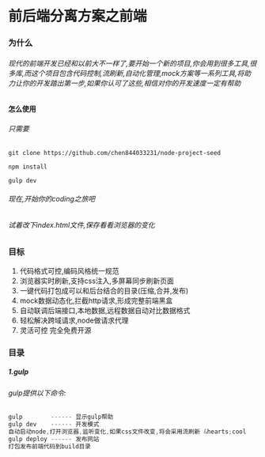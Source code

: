 # 前后端分离方案之前端
### 为什么
###### 现代的前端开发已经和以前大不一样了,要开始一个新的项目,你会用到很多工具,很多库,而这个项目包含代码控制,流刷新,自动化管理,mock方案等一系列工具,将助力让你的开发踏出第一步,如果你认可了这些,相信对你的开发速度一定有帮助
#### 怎么使用
###### 只需要

    git clone https://github.com/chen844033231/node-project-seed
	
    npm install
	
    gulp dev
###### 现在,开始你的coding之旅吧
###### 试着改下index.html文件,保存看看浏览器的变化
### 目标
1. 代码格式可控,编码风格统一规范
2. 浏览器实时刷新,支持css注入,多屏幕同步刷新页面
3. 一键代码打包成可以和后台结合的目录(压缩,合并,发布)
4. mock数据动态化,拦截http请求,形成完整前端黑盒
5. 自动联调后端接口,本地数据,远程数据自动对比数据格式
6. 轻松解决跨域请求,node做请求代理
7. 灵活可控 完全免费开源

### 目录
##### 1.gulp
###### gulp提供以下命令:
```javascript
gulp        ------ 显示gulp帮助
gulp dev    ------ 开发模式
自动启动node,打开浏览器,监听变化,如果css文件改变,将会采用流刷新 &hearts;cool
gulp deploy ------ 发布网站
打包发布前端代码到build目录
```
